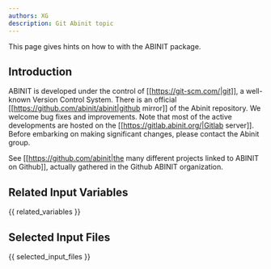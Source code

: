 ```yaml
---
authors: XG
description: Git Abinit topic
---
```


This page gives hints on how to  with the ABINIT package.

## Introduction

ABINIT is developed under the control of [[https://git-scm.com/|git]], a well-
known Version Control System. There is an official
[[https://github.com/abinit/abinit|github mirror]] of the Abinit repository.
We welcome bug fixes and improvements. Note that most of the active
developments are hosted on the [[https://gitlab.abinit.org/|Gitlab server]].
Before embarking on making significant changes, please contact the Abinit
group.

See [[https://github.com/abinit|the many different projects linked to ABINIT on Github]], 
actually gathered in the Github ABINIT organization.



## Related Input Variables

{{ related_variables }}

## Selected Input Files

{{ selected_input_files }}

